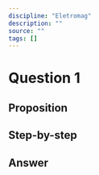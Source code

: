```yaml
---
discipline: "Eletromag"
description: ""
source: ""
tags: []
---
```


# Question 1

## Proposition


## Step-by-step


## Answer


